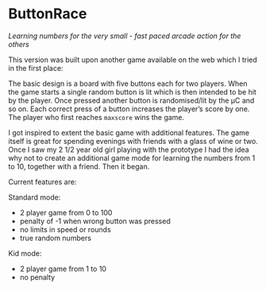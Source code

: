 # ButtonRace
*Learning numbers for the very small - fast paced arcade action for the others*

This version was built upon another game available on the web which I tried in the first place:

The basic design is a board with five buttons each for two players. When the game starts a single random button is lit which is then intended to be hit by the player. Once pressed another button is randomised/lit by the µC and so on. Each correct press of a button increases the player’s score by one. The player who first reaches `maxscore` wins the game.

I got inspired to extent the basic game with additional features. The game itself is great for spending evenings with friends with a glass of wine or two. Once I saw my 2 1/2 year old girl playing with the prototype I had the idea why not to create an additional game mode for learning the numbers from 1 to 10, together with a friend. Then it began.

Current features are:

Standard mode: 
* 2 player game from 0 to 100
* penalty of -1 when wrong button was pressed
* no limits in speed or rounds
* true random numbers

Kid mode: 
* 2 player game from 1 to 10
* no penalty
